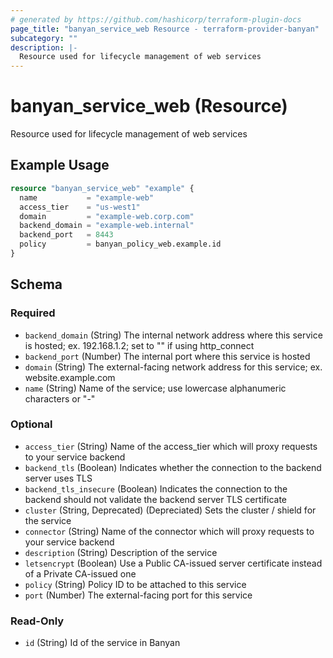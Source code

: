 ```yaml
---
# generated by https://github.com/hashicorp/terraform-plugin-docs
page_title: "banyan_service_web Resource - terraform-provider-banyan"
subcategory: ""
description: |-
  Resource used for lifecycle management of web services
---
```


# banyan_service_web (Resource)

Resource used for lifecycle management of web services

## Example Usage

```terraform
resource "banyan_service_web" "example" {
  name           = "example-web"
  access_tier    = "us-west1"
  domain         = "example-web.corp.com"
  backend_domain = "example-web.internal"
  backend_port   = 8443
  policy         = banyan_policy_web.example.id
}
```

<!-- schema generated by tfplugindocs -->
## Schema

### Required

- `backend_domain` (String) The internal network address where this service is hosted; ex. 192.168.1.2; set to "" if using http_connect
- `backend_port` (Number) The internal port where this service is hosted
- `domain` (String) The external-facing network address for this service; ex. website.example.com
- `name` (String) Name of the service; use lowercase alphanumeric characters or "-"

### Optional

- `access_tier` (String) Name of the access_tier which will proxy requests to your service backend
- `backend_tls` (Boolean) Indicates whether the connection to the backend server uses TLS
- `backend_tls_insecure` (Boolean) Indicates the connection to the backend should not validate the backend server TLS certificate
- `cluster` (String, Deprecated) (Depreciated) Sets the cluster / shield for the service
- `connector` (String) Name of the connector which will proxy requests to your service backend
- `description` (String) Description of the service
- `letsencrypt` (Boolean) Use a Public CA-issued server certificate instead of a Private CA-issued one
- `policy` (String) Policy ID to be attached to this service
- `port` (Number) The external-facing port for this service

### Read-Only

- `id` (String) Id of the service in Banyan



